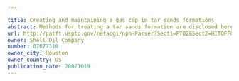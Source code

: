 ```yaml
---

title: Creating and maintaining a gas cap in tar sands formations
abstract: Methods for treating a tar sands formation are disclosed herein. Methods for treating a tar sands formation may include providing heat to at least part of a hydrocarbon layer in the formation from one or more heaters located in the formation. Pressure may be allowed to increase in an upper portion of the formation to provide a gas cap in the upper portion. At least some hydrocarbons are produced from a lower portion of the formation.
url: http://patft.uspto.gov/netacgi/nph-Parser?Sect1=PTO2&Sect2=HITOFF&p=1&u=%2Fnetahtml%2FPTO%2Fsearch-adv.htm&r=1&f=G&l=50&d=PALL&S1=07677310&OS=07677310&RS=07677310
owner: Shell Oil Company
number: 07677310
owner_city: Houston
owner_country: US
publication_date: 20071019
---
```

